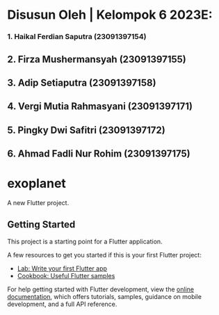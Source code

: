 # Disusun Oleh | Kelompok 6 2023E:
### 1. Haikal Ferdian Saputra 		(23091397154)
## 2. Firza Mushermansyah 		(23091397155)
## 3. Adip Setiaputra			(23091397158)
## 4. Vergi Mutia Rahmasyani 	(23091397171)
## 5. Pingky Dwi Safitri		(23091397172)
## 6. Ahmad Fadli Nur Rohim	(23091397175)


# exoplanet

A new Flutter project.

## Getting Started

This project is a starting point for a Flutter application.

A few resources to get you started if this is your first Flutter project:

- [Lab: Write your first Flutter app](https://docs.flutter.dev/get-started/codelab)
- [Cookbook: Useful Flutter samples](https://docs.flutter.dev/cookbook)

For help getting started with Flutter development, view the
[online documentation](https://docs.flutter.dev/), which offers tutorials,
samples, guidance on mobile development, and a full API reference.
